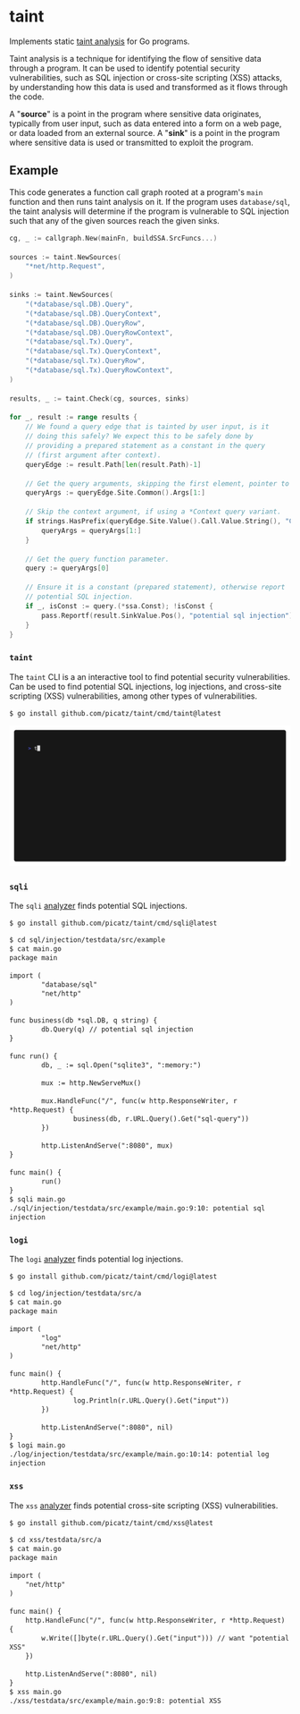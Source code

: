 # taint

Implements static [taint analysis](https://en.wikipedia.org/wiki/Taint_checking) for Go programs. 

Taint analysis is a technique for identifying the flow of sensitive data through a program. 
It can be used to identify potential security vulnerabilities, such as SQL injection or 
cross-site scripting (XSS) attacks, by understanding how this data is used and transformed 
as it flows through the code.

A "**source**" is a point in the program where sensitive data originates, typically from user 
input, such as data entered into a form on a web page, or data loaded from an external source. 
A "**sink**" is a point in the program where sensitive data is used or transmitted to exploit 
the program.

## Example

This code generates a function call graph rooted at a program's `main` function and 
then runs taint analysis on it. If the program uses `database/sql`, the taint analysis
will determine if the program is vulnerable to SQL injection such that any of the given
sources reach the given sinks.

```go
cg, _ := callgraph.New(mainFn, buildSSA.SrcFuncs...)

sources := taint.NewSources(
	"*net/http.Request",
)

sinks := taint.NewSources(
	"(*database/sql.DB).Query",
	"(*database/sql.DB).QueryContext",
	"(*database/sql.DB).QueryRow",
	"(*database/sql.DB).QueryRowContext",
	"(*database/sql.Tx).Query",
	"(*database/sql.Tx).QueryContext",
	"(*database/sql.Tx).QueryRow",
	"(*database/sql.Tx).QueryRowContext",
)

results, _ := taint.Check(cg, sources, sinks)

for _, result := range results {
	// We found a query edge that is tainted by user input, is it
	// doing this safely? We expect this to be safely done by
	// providing a prepared statement as a constant in the query
	// (first argument after context).
	queryEdge := result.Path[len(result.Path)-1]

	// Get the query arguments, skipping the first element, pointer to the DB.
	queryArgs := queryEdge.Site.Common().Args[1:]

	// Skip the context argument, if using a *Context query variant.
	if strings.HasPrefix(queryEdge.Site.Value().Call.Value.String(), "Context") {
		queryArgs = queryArgs[1:]
	}

	// Get the query function parameter.
	query := queryArgs[0]

	// Ensure it is a constant (prepared statement), otherwise report
	// potential SQL injection.
	if _, isConst := query.(*ssa.Const); !isConst {
		pass.Reportf(result.SinkValue.Pos(), "potential sql injection")
	}
}
```

### `taint`

The `taint` CLI is a an interactive tool to find potential security vulnerabilities. Can be used 
to find potential SQL injections, log injections, and cross-site scripting (XSS) vulnerabilities, 
among other types of vulnerabilities.

```console
$ go install github.com/picatz/taint/cmd/taint@latest
```

![demo](./cmd/taint/vhs/demo.gif)

### `sqli`

The `sqli` [analyzer](https://pkg.go.dev/golang.org/x/tools/go/analysis#Analyzer) finds potential SQL injections.

```console
$ go install github.com/picatz/taint/cmd/sqli@latest
```

```console
$ cd sql/injection/testdata/src/example
$ cat main.go
package main

import (
        "database/sql"
        "net/http"
)

func business(db *sql.DB, q string) {
        db.Query(q) // potential sql injection
}

func run() {
        db, _ := sql.Open("sqlite3", ":memory:")

        mux := http.NewServeMux()

        mux.HandleFunc("/", func(w http.ResponseWriter, r *http.Request) {
                business(db, r.URL.Query().Get("sql-query"))
        })

        http.ListenAndServe(":8080", mux)
}

func main() {
        run()
}
$ sqli main.go
./sql/injection/testdata/src/example/main.go:9:10: potential sql injection
```

### `logi`

The `logi` [analyzer](https://pkg.go.dev/golang.org/x/tools/go/analysis#Analyzer) finds potential log injections.

```console
$ go install github.com/picatz/taint/cmd/logi@latest
```

```console
$ cd log/injection/testdata/src/a
$ cat main.go
package main

import (
        "log"
        "net/http"
)

func main() {
        http.HandleFunc("/", func(w http.ResponseWriter, r *http.Request) {
                log.Println(r.URL.Query().Get("input"))
        })

        http.ListenAndServe(":8080", nil)
}
$ logi main.go
./log/injection/testdata/src/example/main.go:10:14: potential log injection
```

### `xss`

The `xss` [analyzer](https://pkg.go.dev/golang.org/x/tools/go/analysis#Analyzer) finds potential cross-site scripting (XSS) vulnerabilities.

```console
$ go install github.com/picatz/taint/cmd/xss@latest
```

```console
$ cd xss/testdata/src/a
$ cat main.go
package main

import (
	"net/http"
)

func main() {
	http.HandleFunc("/", func(w http.ResponseWriter, r *http.Request) {
		w.Write([]byte(r.URL.Query().Get("input"))) // want "potential XSS"
	})

	http.ListenAndServe(":8080", nil)
}
$ xss main.go
./xss/testdata/src/example/main.go:9:8: potential XSS
```
